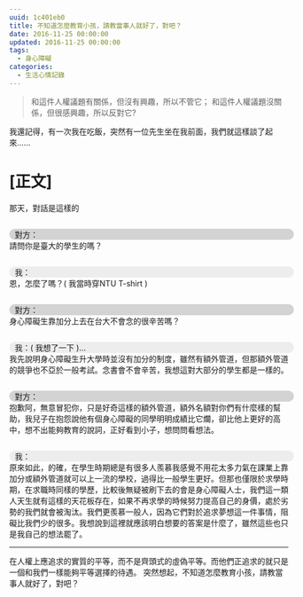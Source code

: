 ```yaml
---
uuid: 1c401eb0
title: 不知道怎麼教育小孩，請教當事人就好了，對吧？
date: 2016-11-25 00:00:00
updated: 2016-11-25 00:00:00
tags: 
  - 身心障礙
categories:
  - 生活心情記錄
---
```


> 和這件人權議題有關係，但沒有興趣，所以不管它；
> 和這件人權議題沒關係，但很感興趣，所以反對它?

我還記得，有一次我在吃飯，突然有一位先生坐在我前面，我們就這樣談了起來......
<!--more-->

# [正文]

那天，對話是這樣的


<span class="name p1">對方：</span>
　　　請問你是臺大的學生的嗎？

<span class="name p2">我：</span>
　　　恩，怎麼了嗎？( 我當時穿NTU T-shirt )

<span class="name p1">對方：</span>
　　　身心障礙生靠加分上去在台大不會念的很辛苦嗎？

<span class="name p2">我：( 我想了一下 )...</span>
　　　我先說明身心障礙生升大學時並沒有加分的制度，雖然有額外管道，但那額外管道的競爭也不亞於一般考試。念書會不會辛苦，我想這對大部分的學生都是一樣的。

<span class="name p1">對方：</span>
　　　抱歉阿，無意冒犯你，只是好奇這樣的額外管道，額外名額對你們有什麼樣的幫助，我兒子在抱怨說他有個身心障礙的同學明明成績比它爛，卻比他上更好的高中，想不出能夠教育的說詞，正好看到小子，想問問看想法。

<span class="name p2">我：</span>
　　　原來如此，的確，在學生時期總是有很多人羨慕我感覺不用花太多力氣在課業上靠加分或額外管道就可以上一流的學校，過得比一般學生更好。但那也僅限於求學時期，在求職時同樣的學歷，比較後無疑被刷下去的會是身心障礙人士，我們這一類人天生就有這樣的天花板存在，如果不再求學的時候努力提高自己的身價，處於劣勢的我們就會被淘汰。我們更羨慕一般人，因為它們對於追求夢想這一件事情，阻礙比我們少的很多。我想說到這裡就應該明白想要的答案是什麼了，雖然這些也只是我自己的想法罷了。


---
在人權上應追求的實質的平等，而不是齊頭式的虛偽平等。而他們正追求的就只是一個和我們一樣能夠平等選擇的待遇。
突然想起，不知道怎麼教育小孩，請教當事人就好了，對吧？

<style>
span.name {
  display: inline-block;
  width: 100%;
  padding-left:10px;
  border-radius: 0.8em;
  margin-top: 1em;
}

span.name.p1 {
  background-color: #d3d3d3;
}

span.name.p2 {
  background-color: #ededed;
}

</style>

